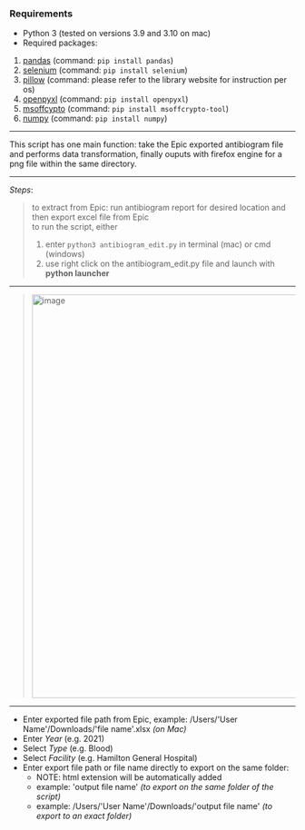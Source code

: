 ### **Requirements**
- Python 3 (tested on versions 3.9 and 3.10 on mac)
- Required packages:
1. [pandas](https://pandas.pydata.org/docs/getting_started/install.html) (command: `pip install pandas`)
2. [selenium](https://selenium-python.readthedocs.io/installation.html) (command: `pip install selenium`)
3. [pillow](https://pillow.readthedocs.io/en/stable/installation.html) (command: please refer to the library website for instruction per os)
4. [openpyxl](https://openpyxl.readthedocs.io/en/stable/) (command: `pip install openpyxl`)
5. [msoffcypto](https://github.com/nolze/msoffcrypto-tool) (command: `pip install msoffcrypto-tool`)
6. [numpy](https://numpy.org/install/) (command: `pip install numpy`)
---

This script has one main function: take the Epic exported antibiogram file and performs data transformation, finally ouputs with firefox engine for a png file within the same directory.

---

*Steps*:
> to extract from Epic: run antibiogram report for desired location and then export excel file from Epic<br>
> to run the script, either 
> 1. enter `python3 antibiogram_edit.py` in terminal (mac) or cmd (windows)
> 2. use right click on the antibiogram_edit.py file and launch with **python launcher** 
---
> <img width="711" alt="image" src="https://user-images.githubusercontent.com/28236780/152648615-d4b03d32-a5f9-4a80-b003-5672771eefa8.png">
---
* Enter exported file path from Epic, example: /Users/'User Name'/Downloads/'file name'.xlsx *(on Mac)*
* Enter *Year* (e.g. 2021) 
* Select *Type* (e.g. Blood)
* Select *Facility* (e.g. Hamilton General Hospital)
* Enter export file path or file name directly to export on the same folder: 
    * NOTE: html extension will be automatically added <br>
    * example: 'output file name' *(to export on the same folder of the script)*
    * example: /Users/'User Name'/Downloads/'output file name' *(to export to an exact folder)* <br>
